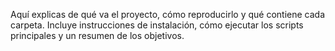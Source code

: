 Aquí explicas de qué va el proyecto, cómo reproducirlo y qué contiene cada carpeta. Incluye instrucciones de instalación, cómo ejecutar los scripts principales y un resumen de los objetivos.